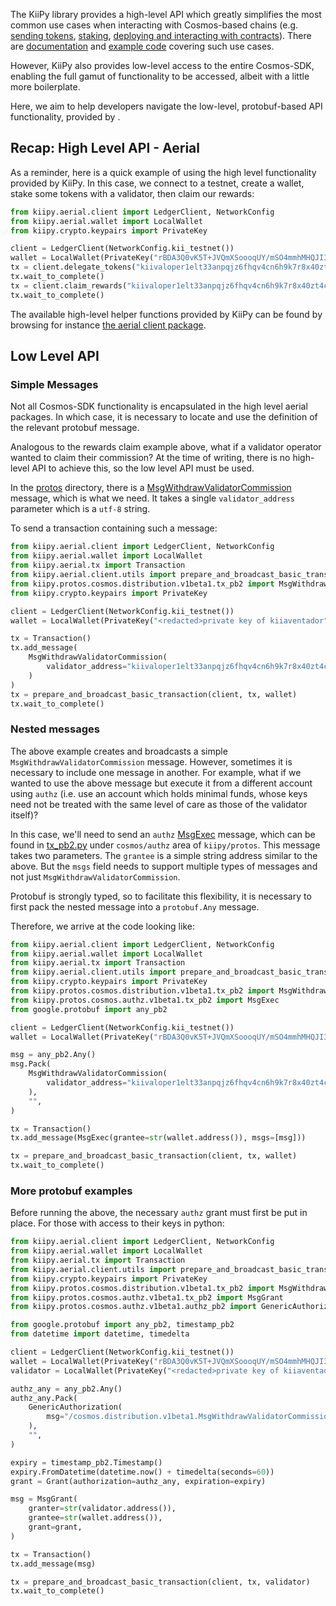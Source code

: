 The KiiPy library provides a high-level API which greatly simplifies the
most common use cases when interacting with Cosmos-based chains (e.g. [sending
tokens](send-tokens.md), [staking](staking.md), [deploying and interacting with contracts](deploy-a-contract.md)). There are [documentation](connect-to-network.md) and
[example code](https://github.com/KiiBlockchain/kiipy/tree/main/examples) covering such use cases.

However, KiiPy also provides low-level access to the entire Cosmos-SDK, enabling the
full gamut of functionality to be accessed, albeit with a little more boilerplate.

Here, we aim to help developers navigate the low-level, protobuf-based API functionality, provided by .

## Recap: High Level API - Aerial

As a reminder, here is a quick example of using the high level functionality provided by KiiPy. In this case, we connect to a testnet, create a wallet, stake some tokens with a validator, then claim our rewards:

```python
from kiipy.aerial.client import LedgerClient, NetworkConfig
from kiipy.aerial.wallet import LocalWallet
from kiipy.crypto.keypairs import PrivateKey

client = LedgerClient(NetworkConfig.kii_testnet())
wallet = LocalWallet(PrivateKey("rBDA3Q0vK5T+JVQmXSoooqUY/mSO4mmhMHQJI31+h1o="))
tx = client.delegate_tokens("kiivaloper1elt33anpqjz6fhqv4cn6h9k7r8x40zt4c63eul", 20, wallet)
tx.wait_to_complete()
tx = client.claim_rewards("kiivaloper1elt33anpqjz6fhqv4cn6h9k7r8x40zt4c63eul", wallet)
tx.wait_to_complete()
```

The available high-level helper functions provided by KiiPy can be found by browsing for instance
[the aerial client package](https://github.com/KiiBlockchain/kiipy/blob/main/kiipy/aerial/client/__init__.py).

## Low Level API

### Simple Messages

Not all Cosmos-SDK functionality is encapsulated in the high level aerial packages. In which case, it is necessary to locate and use the definition of the relevant protobuf message.

Analogous to the rewards claim example above, what if a validator operator wanted to claim their commission? At the time of writing, there is no high-level API to achieve this, so the low level API must be used.

In the [protos](https://github.com/KiiBlockchain/kiipy/tree/main/kiipy/protos) directory, there is a [MsgWithdrawValidatorCommission](https://github.com/KiiBlockchain/kiipy/blob/3648b1dfe9a7738a2ce2a58cd49edfe5ecf2ffe1/kiipy/protos/cosmos/distribution/v1beta1/tx_pb2.py#L59)
message, which is what we need. It takes a single `validator_address` parameter which is a `utf-8` string.

To send a transaction containing such a message:

```python
from kiipy.aerial.client import LedgerClient, NetworkConfig
from kiipy.aerial.wallet import LocalWallet
from kiipy.aerial.tx import Transaction
from kiipy.aerial.client.utils import prepare_and_broadcast_basic_transaction
from kiipy.protos.cosmos.distribution.v1beta1.tx_pb2 import MsgWithdrawValidatorCommission
from kiipy.crypto.keypairs import PrivateKey

client = LedgerClient(NetworkConfig.kii_testnet())
wallet = LocalWallet(PrivateKey("<redacted>private key of kiiaventador"))

tx = Transaction()
tx.add_message(
    MsgWithdrawValidatorCommission(
        validator_address="kiivaloper1elt33anpqjz6fhqv4cn6h9k7r8x40zt4c63eul"
    )
)
tx = prepare_and_broadcast_basic_transaction(client, tx, wallet)
tx.wait_to_complete()
```

### Nested messages

The above example creates and broadcasts a simple `MsgWithdrawValidatorCommission` message. However, sometimes it is necessary to include one message in another. For example, what if we wanted to use the above message but execute it from a different account using `authz` (i.e. use an account which holds minimal funds, whose keys need not be treated with the same level of care as those of the validator itself)?

In this case, we'll need to send an `authz`
[MsgExec](https://github.com/KiiBlockchain/kiipy/blob/3648b1dfe9a7738a2ce2a58cd49edfe5ecf2ffe1/kiipy/protos/cosmos/authz/v1beta1/tx_pb2.py#L47)
message, which can be found in [tx_pb2.py](https://github.com/KiiBlockchain/kiipy/blob/3648b1dfe9a7738a2ce2a58cd49edfe5ecf2ffe1/kiipy/protos/cosmos/authz/v1beta1/tx_pb2.py) under `cosmos/authz` area of `kiipy/protos`.
This message takes two parameters. The `grantee` is a simple string address similar to the above. But the `msgs` field needs to support multiple types of messages and not just `MsgWithdrawValidatorCommission`.

Protobuf is strongly typed, so to facilitate this flexibility, it is necessary to first pack the nested message into a `protobuf.Any` message.

Therefore, we arrive at the code looking like:

```python
from kiipy.aerial.client import LedgerClient, NetworkConfig
from kiipy.aerial.wallet import LocalWallet
from kiipy.aerial.tx import Transaction
from kiipy.aerial.client.utils import prepare_and_broadcast_basic_transaction
from kiipy.crypto.keypairs import PrivateKey
from kiipy.protos.cosmos.distribution.v1beta1.tx_pb2 import MsgWithdrawValidatorCommission
from kiipy.protos.cosmos.authz.v1beta1.tx_pb2 import MsgExec
from google.protobuf import any_pb2

client = LedgerClient(NetworkConfig.kii_testnet())
wallet = LocalWallet(PrivateKey("rBDA3Q0vK5T+JVQmXSoooqUY/mSO4mmhMHQJI31+h1o="))

msg = any_pb2.Any()
msg.Pack(
    MsgWithdrawValidatorCommission(
        validator_address="kiivaloper1elt33anpqjz6fhqv4cn6h9k7r8x40zt4c63eul"
    ),
    "",
)

tx = Transaction()
tx.add_message(MsgExec(grantee=str(wallet.address()), msgs=[msg]))

tx = prepare_and_broadcast_basic_transaction(client, tx, wallet)
tx.wait_to_complete()
```

### More protobuf examples

Before running the above, the necessary `authz` grant must first be put in place. For those with access to their keys in python:

```python
from kiipy.aerial.client import LedgerClient, NetworkConfig
from kiipy.aerial.wallet import LocalWallet
from kiipy.aerial.tx import Transaction
from kiipy.aerial.client.utils import prepare_and_broadcast_basic_transaction
from kiipy.crypto.keypairs import PrivateKey
from kiipy.protos.cosmos.distribution.v1beta1.tx_pb2 import MsgWithdrawValidatorCommission
from kiipy.protos.cosmos.authz.v1beta1.tx_pb2 import MsgGrant
from kiipy.protos.cosmos.authz.v1beta1.authz_pb2 import GenericAuthorization, Grant

from google.protobuf import any_pb2, timestamp_pb2
from datetime import datetime, timedelta

client = LedgerClient(NetworkConfig.kii_testnet())
wallet = LocalWallet(PrivateKey("rBDA3Q0vK5T+JVQmXSoooqUY/mSO4mmhMHQJI31+h1o="))
validator = LocalWallet(PrivateKey("<redacted>private key of kiiaventador"))

authz_any = any_pb2.Any()
authz_any.Pack(
    GenericAuthorization(
        msg="/cosmos.distribution.v1beta1.MsgWithdrawValidatorCommission"
    ),
    "",
)

expiry = timestamp_pb2.Timestamp()
expiry.FromDatetime(datetime.now() + timedelta(seconds=60))
grant = Grant(authorization=authz_any, expiration=expiry)

msg = MsgGrant(
    granter=str(validator.address()),
    grantee=str(wallet.address()),
    grant=grant,
)

tx = Transaction()
tx.add_message(msg)

tx = prepare_and_broadcast_basic_transaction(client, tx, validator)
tx.wait_to_complete()
```
